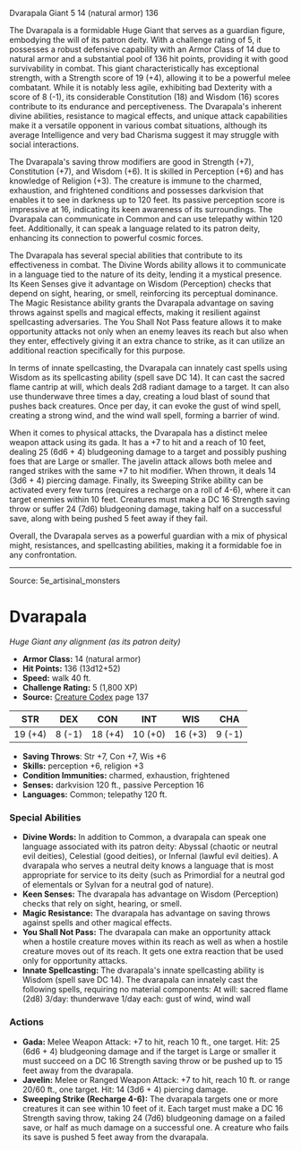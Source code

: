 <MonsterName/>Dvarapala</MonsterName>
<CreatureType/>Giant</CreatureType>
<CR/>5</CR>
<AC/>14 (natural armor)</AC>
<HP/>136</HP>
<summary>The Dvarapala is a formidable Huge Giant that serves as a guardian figure, embodying the will of its patron deity. With a challenge rating of 5, it possesses a robust defensive capability with an Armor Class of 14 due to natural armor and a substantial pool of 136 hit points, providing it with good survivability in combat. This giant characteristically has exceptional strength, with a Strength score of 19 (+4), allowing it to be a powerful melee combatant. While it is notably less agile, exhibiting bad Dexterity with a score of 8 (-1), its considerable Constitution (18) and Wisdom (16) scores contribute to its endurance and perceptiveness. The Dvarapala's inherent divine abilities, resistance to magical effects, and unique attack capabilities make it a versatile opponent in various combat situations, although its average Intelligence and very bad Charisma suggest it may struggle with social interactions.</summary>

<detail>

The Dvarapala's saving throw modifiers are good in Strength (+7), Constitution (+7), and Wisdom (+6). It is skilled in Perception (+6) and has knowledge of Religion (+3). The creature is immune to the charmed, exhaustion, and frightened conditions and possesses darkvision that enables it to see in darkness up to 120 feet. Its passive perception score is impressive at 16, indicating its keen awareness of its surroundings. The Dvarapala can communicate in Common and can use telepathy within 120 feet. Additionally, it can speak a language related to its patron deity, enhancing its connection to powerful cosmic forces.

The Dvarapala has several special abilities that contribute to its effectiveness in combat. The Divine Words ability allows it to communicate in a language tied to the nature of its deity, lending it a mystical presence. Its Keen Senses give it advantage on Wisdom (Perception) checks that depend on sight, hearing, or smell, reinforcing its perceptual dominance. The Magic Resistance ability grants the Dvarapala advantage on saving throws against spells and magical effects, making it resilient against spellcasting adversaries. The You Shall Not Pass feature allows it to make opportunity attacks not only when an enemy leaves its reach but also when they enter, effectively giving it an extra chance to strike, as it can utilize an additional reaction specifically for this purpose.

In terms of innate spellcasting, the Dvarapala can innately cast spells using Wisdom as its spellcasting ability (spell save DC 14). It can cast the sacred flame cantrip at will, which deals 2d8 radiant damage to a target. It can also use thunderwave three times a day, creating a loud blast of sound that pushes back creatures. Once per day, it can evoke the gust of wind spell, creating a strong wind, and the wind wall spell, forming a barrier of wind.

When it comes to physical attacks, the Dvarapala has a distinct melee weapon attack using its gada. It has a +7 to hit and a reach of 10 feet, dealing 25 (6d6 + 4) bludgeoning damage to a target and possibly pushing foes that are Large or smaller. The javelin attack allows both melee and ranged strikes with the same +7 to hit modifier. When thrown, it deals 14 (3d6 + 4) piercing damage. Finally, its Sweeping Strike ability can be activated every few turns (requires a recharge on a roll of 4-6), where it can target enemies within 10 feet. Creatures must make a DC 16 Strength saving throw or suffer 24 (7d6) bludgeoning damage, taking half on a successful save, along with being pushed 5 feet away if they fail.

Overall, the Dvarapala serves as a powerful guardian with a mix of physical might, resistances, and spellcasting abilities, making it a formidable foe in any confrontation.</detail>



---

Source: 5e_artisinal_monsters

# Dvarapala

*Huge* *Giant* *any alignment (as its patron deity)*

- **Armor Class:** 14 (natural armor)
- **Hit Points:** 136 (13d12+52)
- **Speed:** walk 40 ft.
- **Challenge Rating:** 5 (1,800 XP)
- **Source:** [Creature Codex](https://koboldpress.com/kpstore/product/creature-codex-for-5th-edition-dnd) page 137

| STR | DEX | CON | INT | WIS | CHA |
| --- | --- | --- | --- | --- | --- |
| 19 (+4) | 8 (-1) | 18 (+4) | 10 (+0) | 16 (+3) | 9 (-1) |

- **Saving Throws**: Str +7, Con +7, Wis +6
- **Skills:** perception +6, religion +3
- **Condition Immunities:** charmed, exhaustion, frightened
- **Senses:** darkvision 120 ft., passive Perception 16
- **Languages:** Common; telepathy 120 ft.

### Special Abilities

- **Divine Words:** In addition to Common, a dvarapala can speak one language associated with its patron deity: Abyssal (chaotic or neutral evil deities), Celestial (good deities), or Infernal (lawful evil deities). A dvarapala who serves a neutral deity knows a language that is most appropriate for service to its deity (such as Primordial for a neutral god of elementals or Sylvan for a neutral god of nature).
- **Keen Senses:** The dvarapala has advantage on Wisdom (Perception) checks that rely on sight, hearing, or smell.
- **Magic Resistance:** The dvarapala has advantage on saving throws against spells and other magical effects.
- **You Shall Not Pass:** The dvarapala can make an opportunity attack when a hostile creature moves within its reach as well as when a hostile creature moves out of its reach. It gets one extra reaction that be used only for opportunity attacks.
- **Innate Spellcasting:** The dvarapala's innate spellcasting ability is Wisdom (spell save DC 14). The dvarapala can innately cast the following spells, requiring no material components:
At will: sacred flame (2d8)
3/day: thunderwave
1/day each: gust of wind, wind wall

### Actions

- **Gada:** Melee Weapon Attack: +7 to hit, reach 10 ft., one target. Hit: 25 (6d6 + 4) bludgeoning damage and if the target is Large or smaller it must succeed on a DC 16 Strength saving throw or be pushed up to 15 feet away from the dvarapala.
- **Javelin:** Melee or Ranged Weapon Attack: +7 to hit, reach 10 ft. or range 20/60 ft., one target. Hit: 14 (3d6 + 4) piercing damage.
- **Sweeping Strike (Recharge 4-6):** The dvarapala targets one or more creatures it can see within 10 feet of it. Each target must make a DC 16 Strength saving throw, taking 24 (7d6) bludgeoning damage on a failed save, or half as much damage on a successful one. A creature who fails its save is pushed 5 feet away from the dvarapala.




